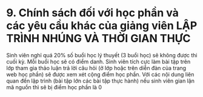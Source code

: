 # 9. Chính sách đối với học phần và các yêu cầu khác của giảng viên LẬP TRÌNH NHÚNG VÀ THỜI GIAN THỰC
Sinh viên nghỉ quá 20% số buổi học lý thuyết (3 buổi học) sẽ không được thi cuối kỳ. Mỗi buổi học sẽ có điểm danh. Sinh viên tích cực làm bài tập trên lớp tham gia thảo luận trả lời câu hỏi (ở lớp hoặc trên diễn đàn của trang web học phần) sẽ được xem xét cộng điểm học phần. Với các nội dung liên quan đến lập trình (bài tập lớn các bài tập thực hành) nếu sinh viên gian lận mã nguồn thì sẽ bị điểm học phần là 0
